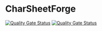# CharSheetForge
[![Quality Gate Status](http://116.202.227.167:9001/api/project_badges/measure?project=Sendej7_CharSheetForge_AYqKyYSB222sTEAu7r1E&metric=alert_status&token=sqb_557d71e3ddc4cb891faefe136159b2bb8e20921f)](http://116.202.227.167:9001/dashboard?id=Sendej7_CharSheetForge_AYqKyYSB222sTEAu7r1E)
[![Quality Gate Status](http://116.202.227.167:9001/api/project_badges/measure?project=AYqKyYSB222sTEAu7r1E2&metric=alert_status&token=sqb_35ee1b17789e820a56622997e609ecea06a85a06)](http://116.202.227.167:9001/dashboard?id=AYqKyYSB222sTEAu7r1E2)
